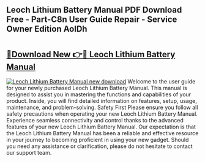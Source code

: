 ## Leoch Lithium Battery Manual PDF Download Free - Part-C8n User Guide Repair - Service Owner Edition AolDh

# <h2><a href="http://cf27454.oget.top/?id=Leoch+Lithium+Battery+Manual">🔗Download New 👉🔴 Leoch Lithium Battery Manual</a></h2>

[![Leoch Lithium Battery Manual new download](https://i.imgur.com/5g1atiW.png)](http://cf27454.oget.top/?id=Leoch+Lithium+Battery+Manual)
Welcome to the user guide for your newly purchased Leoch Lithium Battery Manual. This manual is designed to assist you in mastering the functions and capabilities of your product. Inside, you will find detailed information on features, setup, usage, maintenance, and problem-solving. Safety First Please ensure you follow all safety precautions when operating your new Leoch Lithium Battery Manual. Experience seamless connectivity and control thanks to the advanced features of your new Leoch Lithium Battery Manual. Our expectation is that the Leoch Lithium Battery Manual has been a reliable and effective resource in your journey to becoming proficient in using your new gadget. Should you need any assistance or clarification, please do not hesitate to contact our support team.
